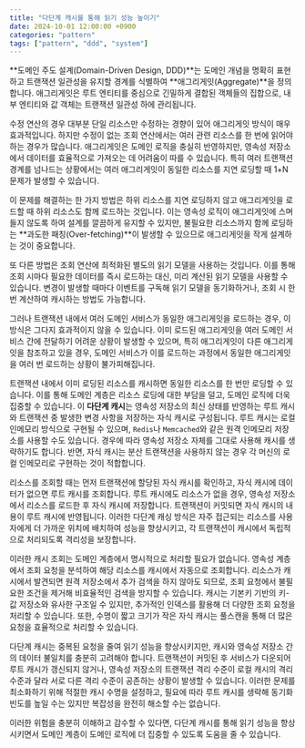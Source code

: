```yaml
---
title: "다단계 캐시를 통해 읽기 성능 높이기"
date: 2024-10-01 12:00:00 +0900
categories: "pattern"
tags: ["pattern", "ddd", "system"]
---
```


**도메인 주도 설계(Domain-Driven Design, DDD)**는 도메인 개념을 명확히 표현하고 트랜잭션 일관성을 유지할 경계를 식별하여 **애그리게잇(Aggregate)**을 정의합니다. 애그리게잇은 루트 엔티티를 중심으로 긴밀하게 결합된 객체들의 집합으로, 내부 엔티티와 값 객체는 트랜잭션 일관성 하에 관리됩니다.

수정 연산의 경우 대부분 단일 리소스만 수정하는 경향이 있어 애그리게잇 방식이 매우 효과적입니다. 하지만 수정이 없는 조회 연산에서는 여러 관련 리소스를 한 번에 읽어야 하는 경우가 많습니다. 애그리게잇은 도메인 로직을 충실히 반영하지만, 영속성 저장소에서 데이터를 효율적으로 가져오는 데 어려움이 따를 수 있습니다. 특히 여러 트랜잭션 경계를 넘나드는 상황에서는 여러 애그리게잇이 동일한 리소스를 지연 로딩할 때 1+N 문제가 발생할 수 있습니다.

이 문제를 해결하는 한 가지 방법은 하위 리소스를 지연 로딩하지 않고 애그리게잇을 로드할 때 하위 리소스도 함께 로드하는 것입니다. 이는 영속성 로직이 애그리게잇에 스며들지 않도록 하여 설계를 깔끔하게 유지할 수 있지만, 불필요한 리소스까지 함께 로딩하는 **과도한 패칭(Over-fetching)**이 발생할 수 있으므로 애그리게잇을 작게 설계하는 것이 중요합니다.

또 다른 방법은 조회 연산에 최적화된 별도의 읽기 모델을 사용하는 것입니다. 이를 통해 조회 시마다 필요한 데이터를 즉시 로드하는 대신, 미리 계산된 읽기 모델을 사용할 수 있습니다. 변경이 발생할 때마다 이벤트를 구독해 읽기 모델을 동기화하거나, 조회 시 한 번 계산하여 캐시하는 방법도 가능합니다.

그러나 트랜잭션 내에서 여러 도메인 서비스가 동일한 애그리게잇을 로드하는 경우, 이 방식은 그다지 효과적이지 않을 수 있습니다. 이미 로드된 애그리게잇을 여러 도메인 서비스 간에 전달하기 어려운 상황이 발생할 수 있으며, 특히 애그리게잇이 다른 애그리게잇을 참조하고 있을 경우, 도메인 서비스가 이를 로드하는 과정에서 동일한 애그리게잇을 여러 번 로드하는 상황이 불가피해집니다.

트랜잭션 내에서 이미 로딩된 리소스를 캐시하면 동일한 리소스를 한 번만 로딩할 수 있습니다. 이를 통해 도메인 계층은 리소스 로딩에 대한 부담을 덜고, 도메인 로직에 더욱 집중할 수 있습니다. 이 **다단계 캐시**는 영속성 저장소의 최신 상태를 반영하는 루트 캐시와 트랜잭션 중 발생한 변경 사항을 저장하는 자식 캐시로 구성됩니다. 루트 캐시는 로컬 인메모리 방식으로 구현될 수 있으며, `Redis`나 `Memcached`와 같은 원격 인메모리 저장소를 사용할 수도 있습니다. 경우에 따라 영속성 저장소 자체를 그대로 사용해 캐시를 생략하기도 합니다. 반면, 자식 캐시는 분산 트랜잭션을 사용하지 않는 경우 각 머신의 로컬 인메모리로 구현하는 것이 적합합니다.

리소스를 조회할 때는 먼저 트랜잭션에 할당된 자식 캐시를 확인하고, 자식 캐시에 데이터가 없으면 루트 캐시를 조회합니다. 루트 캐시에도 리소스가 없을 경우, 영속성 저장소에서 리소스를 로드한 후 자식 캐시에 저장합니다. 트랜잭션이 커밋되면 자식 캐시의 내용이 루트 캐시에 반영됩니다. 이러한 다단계 캐싱 방식은 자주 접근되는 리소스를 사용자에게 더 가까운 위치에 배치하여 성능을 향상시키고, 각 트랜잭션이 캐시에서 독립적으로 처리되도록 격리성을 보장합니다.

이러한 캐시 조회는 도메인 계층에서 명시적으로 처리할 필요가 없습니다. 영속성 계층에서 조회 요청을 분석하여 해당 리소스를 캐시에서 자동으로 조회합니다. 리소스가 캐시에서 발견되면 원격 저장소에서 추가 검색을 하지 않아도 되므로, 조회 요청에서 불필요한 조건을 제거해 비효율적인 검색을 방지할 수 있습니다. 캐시는 기본키 기반의 키-값 저장소와 유사한 구조일 수 있지만, 추가적인 인덱스를 활용해 더 다양한 조회 요청을 처리할 수 있습니다. 또한, 수명이 짧고 크기가 작은 자식 캐시는 풀스캔을 통해 더 많은 요청을 효율적으로 처리할 수 있습니다.

다단계 캐시는 중복된 요청을 줄여 읽기 성능을 향상시키지만, 캐시와 영속성 저장소 간의 데이터 불일치를 충분히 고려해야 합니다. 트랜잭션이 커밋된 후 서비스가 다운되어 루트 캐시가 갱신되지 않거나, 영속성 저장소의 트랜잭션 격리 수준이 로컬 캐시의 격리 수준과 달라 서로 다른 격리 수준이 공존하는 상황이 발생할 수 있습니다. 이러한 문제를 최소화하기 위해 적절한 캐시 수명을 설정하고, 필요에 따라 루트 캐시를 생략해 동기화 빈도를 높일 수는 있지만 복잡성을 완전히 해소할 수는 없습니다.

이러한 위험을 충분히 이해하고 감수할 수 있다면, 다단계 캐시를 통해 읽기 성능을 향상시키면서 도메인 계층이 도메인 로직에 더 집중할 수 있도록 도움을 줄 수 있습니다.
